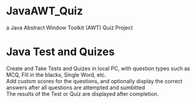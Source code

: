 # JavaAWT_Quiz
a Java Abstract Window Toolkit (AWT) Quiz Project
<h1>Java Test and Quizes</h1>
Create and Take Tests and Quizes in local PC, with question types such as MCQ, Fill in the blacks, Single Word, etc.<br>
Add custom scores for the questions, and optionally display the correct answers after all questions are attempted and sumbitted</br>
The results of the Test or Quiz are displayed after completion.<br>

